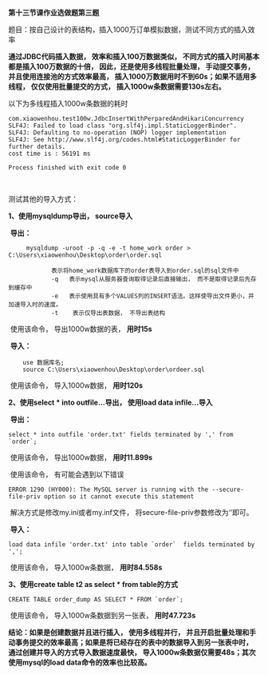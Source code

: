 **第十三节课作业选做题第三题**

题目：按自己设计的表结构，插入1000万订单模拟数据，测试不同方式的插入效率

**通过JDBC代码插入数据， 效率和插入100万数据类似， 不同方式的插入时间基本都是插入100万数据的十倍， 因此，还是使用多线程批量处理， 手动提交事务，并且使用连接池的方式效率最高， 插入1000万数据用时不到60s；如果不适用多线程， 仅仅使用批量提交的方式， 插入1000w条数据需要130s左右。**

以下为多线程插入1000w条数据的耗时

```
com.xiaowenhou.test100w.JdbcInsertWithPerparedAndHikariConcurrency
SLF4J: Failed to load class "org.slf4j.impl.StaticLoggerBinder".
SLF4J: Defaulting to no-operation (NOP) logger implementation
SLF4J: See http://www.slf4j.org/codes.html#StaticLoggerBinder for further details.
cost time is : 56191 ms

Process finished with exit code 0
```

​	

测试其他的导入方式：

**1、使用mysqldump导出， source导入**

​		 **导出：**

```
	 mysqldump -uroot -p -q -e -t home_work order > C:\Users\xiaowenhou\Desktop\order\order.sql

			表示将home_work数据库下的order表导入到order.sql的sql文件中
			-q   表示mysql从服务器查询取得记录后直接输出， 而不是取得记录后先存到缓存中
			-e   表示使用具有多个VALUES列的INSERT语法。这样使导出文件更小，并加速导入时的速度。
			-t    表示仅导出表数据， 不导出表结构
```

​		使用该命令， 导出1000w数据的表， **用时15s**

​		**导入：**

```
	use 数据库名;
	source C:\Users\xiaowenhou\Desktop\order\ordeer.sql
```

​		使用该命令， 导入1000w数据， **用时120s**

**2、使用select * into outfile...导出， 使用load data infile...导入**

​		**导出：**			

```
select * into outfile 'order.txt' fields terminated by ',' from `order`;
```

​		使用该命令， 导出1000w数据， **用时11.899s**

​		使用该命令， 有可能会遇到以下错误

```
ERROR 1290 (HY000): The MySQL server is running with the --secure-file-priv option so it cannot execute this statement
```

​		解决方式是修改my.ini或者my.inf文件， 将secure-file-priv参数修改为‘’即可。

​	**导入：**

```
load data infile 'order.txt' into table `order`  fields terminated by ',';
```

​		使用该命令， 导入1000w条数据， **用时84.558s**

**3、使用create table t2 as select * from table的方式**

```
CREATE TABLE order_dump AS SELECT * FROM `order`;
```

​	使用该命令， 导入1000w条数据到另一张表， **用时47.723s**



**结论：如果是创建数据并且进行插入， 使用多线程并行， 并且开启批量处理和手动事务提交的效率最高；如果是将已经存在的表中的数据导入到另一张表中时， 通过创建并导入的方式导入数据速度最快， 导入1000w条数据仅需要48s；其次使用mysql的load data命令的效率也比较高。** 